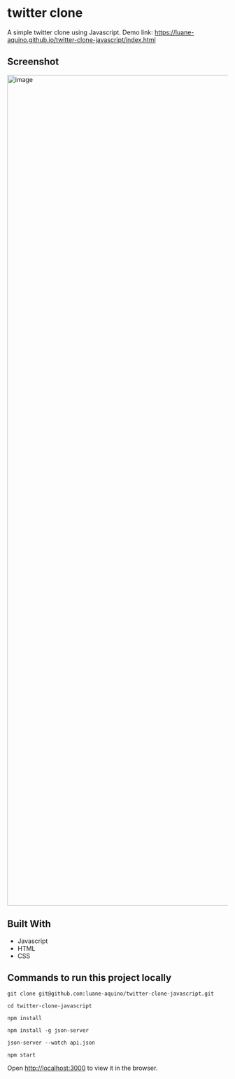 # twitter clone

A simple twitter clone using Javascript. Demo link: https://luane-aquino.github.io/twitter-clone-javascript/index.html

## Screenshot
<img width="1897" alt="image" src="https://github.com/luane-aquino/twitter-clone-javascript/assets/10707843/6de2b837-0866-4dd8-8111-4cb7c1952914">

## Built With

* Javascript
* HTML
* CSS

## Commands to run this project locally

`git clone git@github.com:luane-aquino/twitter-clone-javascript.git`

`cd twitter-clone-javascript`

`npm install`

`npm install -g json-server`

`json-server --watch api.json`

`npm start`

Open [http://localhost:3000](http://localhost:3000) to view it in the browser.
